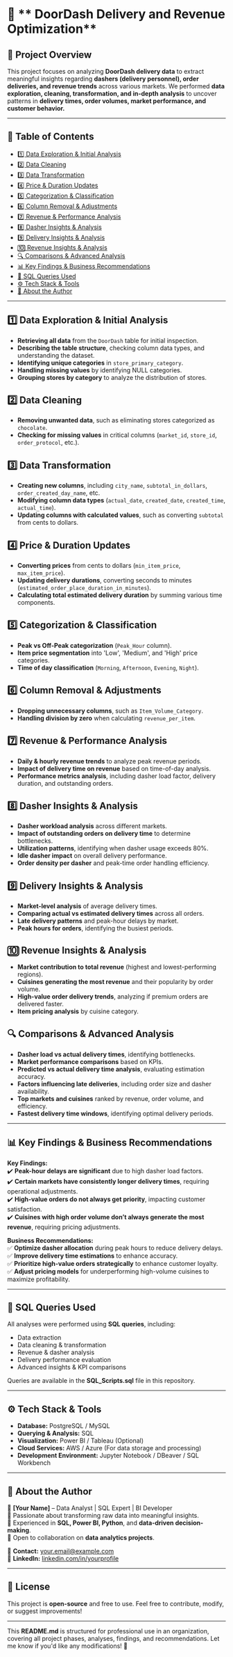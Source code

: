 # 🚀 ** DoorDash Delivery and Revenue Optimization**

## 📌 **Project Overview**  
This project focuses on analyzing **DoorDash delivery data** to extract meaningful insights regarding **dashers (delivery personnel), order deliveries, and revenue trends** across various markets. We performed **data exploration, cleaning, transformation, and in-depth analysis** to uncover patterns in **delivery times, order volumes, market performance, and customer behavior.**  

---

## 📂 **Table of Contents**  
- [1️⃣ Data Exploration & Initial Analysis](#1️⃣-data-exploration--initial-analysis)  
- [2️⃣ Data Cleaning](#2️⃣-data-cleaning)  
- [3️⃣ Data Transformation](#3️⃣-data-transformation)  
- [4️⃣ Price & Duration Updates](#4️⃣-price--duration-updates)  
- [5️⃣ Categorization & Classification](#5️⃣-categorization--classification)  
- [6️⃣ Column Removal & Adjustments](#6️⃣-column-removal--adjustments)  
- [7️⃣ Revenue & Performance Analysis](#7️⃣-revenue--performance-analysis)  
- [8️⃣ Dasher Insights & Analysis](#8️⃣-dasher-insights--analysis)  
- [9️⃣ Delivery Insights & Analysis](#9️⃣-delivery-insights--analysis)  
- [🔟 Revenue Insights & Analysis](#🔟-revenue-insights--analysis)  
- [🔍 Comparisons & Advanced Analysis](#-comparisons--advanced-analysis)  
- [📊 Key Findings & Business Recommendations](#-key-findings--business-recommendations)  
- [📜 SQL Queries Used](#-sql-queries-used)  
- [⚙️ Tech Stack & Tools](#️-tech-stack--tools)  
- [📌 About the Author](#-about-the-author)  

---

## 1️⃣ **Data Exploration & Initial Analysis**  
- **Retrieving all data** from the `DoorDash` table for initial inspection.  
- **Describing the table structure**, checking column data types, and understanding the dataset.  
- **Identifying unique categories** in `store_primary_category`.  
- **Handling missing values** by identifying NULL categories.  
- **Grouping stores by category** to analyze the distribution of stores.  

## 2️⃣ **Data Cleaning**  
- **Removing unwanted data**, such as eliminating stores categorized as `chocolate`.  
- **Checking for missing values** in critical columns (`market_id`, `store_id`, `order_protocol`, etc.).  

## 3️⃣ **Data Transformation**  
- **Creating new columns**, including `city_name`, `subtotal_in_dollars`, `order_created_day_name`, etc.  
- **Modifying column data types** (`actual_date`, `created_date`, `created_time`, `actual_time`).  
- **Updating columns with calculated values**, such as converting `subtotal` from cents to dollars.  

## 4️⃣ **Price & Duration Updates**  
- **Converting prices** from cents to dollars (`min_item_price`, `max_item_price`).  
- **Updating delivery durations**, converting seconds to minutes (`estimated_order_place_duration_in_minutes`).  
- **Calculating total estimated delivery duration** by summing various time components.  

## 5️⃣ **Categorization & Classification**  
- **Peak vs Off-Peak categorization** (`Peak_Hour` column).  
- **Item price segmentation** into 'Low', 'Medium', and 'High' price categories.  
- **Time of day classification** (`Morning`, `Afternoon`, `Evening`, `Night`).  

## 6️⃣ **Column Removal & Adjustments**  
- **Dropping unnecessary columns**, such as `Item_Volume_Category`.  
- **Handling division by zero** when calculating `revenue_per_item`.  

## 7️⃣ **Revenue & Performance Analysis**  
- **Daily & hourly revenue trends** to analyze peak revenue periods.  
- **Impact of delivery time on revenue** based on time-of-day analysis.  
- **Performance metrics analysis**, including dasher load factor, delivery duration, and outstanding orders.  

## 8️⃣ **Dasher Insights & Analysis**  
- **Dasher workload analysis** across different markets.  
- **Impact of outstanding orders on delivery time** to determine bottlenecks.  
- **Utilization patterns**, identifying when dasher usage exceeds 80%.  
- **Idle dasher impact** on overall delivery performance.  
- **Order density per dasher** and peak-time order handling efficiency.  

## 9️⃣ **Delivery Insights & Analysis**  
- **Market-level analysis** of average delivery times.  
- **Comparing actual vs estimated delivery times** across all orders.  
- **Late delivery patterns** and peak-hour delays by market.  
- **Peak hours for orders**, identifying the busiest periods.  

## 🔟 **Revenue Insights & Analysis**  
- **Market contribution to total revenue** (highest and lowest-performing regions).  
- **Cuisines generating the most revenue** and their popularity by order volume.  
- **High-value order delivery trends**, analyzing if premium orders are delivered faster.  
- **Item pricing analysis** by cuisine category.  

## 🔍 **Comparisons & Advanced Analysis**  
- **Dasher load vs actual delivery times**, identifying bottlenecks.  
- **Market performance comparisons** based on KPIs.  
- **Predicted vs actual delivery time analysis**, evaluating estimation accuracy.  
- **Factors influencing late deliveries**, including order size and dasher availability.  
- **Top markets and cuisines** ranked by revenue, order volume, and efficiency.  
- **Fastest delivery time windows**, identifying optimal delivery periods.  

---

## 📊 **Key Findings & Business Recommendations**  
**Key Findings:**  
✔️ **Peak-hour delays are significant** due to high dasher load factors.  
✔️ **Certain markets have consistently longer delivery times**, requiring operational adjustments.  
✔️ **High-value orders do not always get priority**, impacting customer satisfaction.  
✔️ **Cuisines with high order volume don’t always generate the most revenue**, requiring pricing adjustments.  

**Business Recommendations:**  
✅ **Optimize dasher allocation** during peak hours to reduce delivery delays.  
✅ **Improve delivery time estimations** to enhance accuracy.  
✅ **Prioritize high-value orders strategically** to enhance customer loyalty.  
✅ **Adjust pricing models** for underperforming high-volume cuisines to maximize profitability.  

---

## 📜 **SQL Queries Used**  
All analyses were performed using **SQL queries**, including:  
- Data extraction  
- Data cleaning & transformation  
- Revenue & dasher analysis  
- Delivery performance evaluation  
- Advanced insights & KPI comparisons  

Queries are available in the **SQL_Scripts.sql** file in this repository.  

---

## ⚙️ **Tech Stack & Tools**  
- **Database:** PostgreSQL / MySQL  
- **Querying & Analysis:** SQL  
- **Visualization:** Power BI / Tableau (Optional)  
- **Cloud Services:** AWS / Azure (For data storage and processing)  
- **Development Environment:** Jupyter Notebook / DBeaver / SQL Workbench  

---

## 📌 **About the Author**  
👋 **[Your Name]** – Data Analyst | SQL Expert | BI Developer  
🔹 Passionate about transforming raw data into meaningful insights.  
🔹 Experienced in **SQL, Power BI, Python**, and **data-driven decision-making**.  
🔹 Open to collaboration on **data analytics projects**.  

📧 **Contact:** your.email@example.com  
🔗 **LinkedIn:** [linkedin.com/in/yourprofile](https://linkedin.com/in/yourprofile)  

---

## 📜 **License**  
This project is **open-source** and free to use. Feel free to contribute, modify, or suggest improvements!  

---

This **README.md** is structured for professional use in an organization, covering all project phases, analyses, findings, and recommendations. Let me know if you'd like any modifications! 🚀
